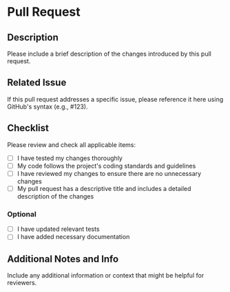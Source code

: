 # Pull Request

## Description

Please include a brief description of the changes introduced by this pull request.

## Related Issue

If this pull request addresses a specific issue, please reference it here using GitHub's syntax (e.g., #123).

## Checklist

Please review and check all applicable items:

- [ ] I have tested my changes thoroughly
- [ ] My code follows the project's coding standards and guidelines
- [ ] I have reviewed my changes to ensure there are no unnecessary changes
- [ ] My pull request has a descriptive title and includes a detailed description of the changes

### Optional

- [ ] I have updated relevant tests
- [ ] I have added necessary documentation

## Additional Notes and Info

Include any additional information or context that might be helpful for reviewers.
